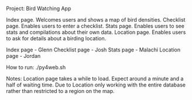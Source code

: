 Project: Bird Watching App

Index page. Welcomes users and shows a map of bird densities.
Checklist page. Enables users to enter a checklist.
Stats page. Enables users to see stats and compilations about their own data.
Location page. Enables users to ask for details about a birding location.

Index page - Glenn
Checklist page - Josh
Stats page - Malachi
Location page - Jordan

How to run:
./py4web.sh

Notes:
Location page takes a while to load. Expect around a minute and a half of waiting time.
Due to Location only working with the entire database rather than restricted to a region on the map.